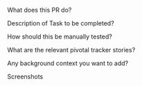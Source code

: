 What does this PR do?

Description of Task to be completed?

How should this be manually tested?

What are the relevant pivotal tracker stories?

Any background context you want to add?

Screenshots